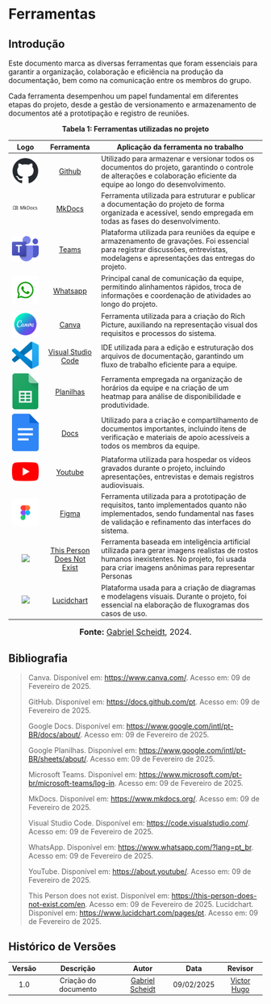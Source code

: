 # Ferramentas 

## Introdução

Este documento marca as diversas ferramentas que foram essenciais para garantir a organização, colaboração e eficiência na produção da documentação, bem como na comunicação entre os membros do grupo.

Cada ferramenta desempenhou um papel fundamental em diferentes etapas do projeto, desde a gestão de versionamento e armazenamento de documentos até a prototipação e registro de reuniões. 

<div style="text-align: center">
<p><b>Tabela 1: Ferramentas utilizadas no projeto</b></p>
</div>


| Logo | Ferramenta | Aplicação da ferramenta no trabalho |
| :-----: | :----: | ----------- |
| <img src="https://github.com/Requisitos-de-Software/2024.2-Sympla/raw/main/docs/assets/ferramentas/github.png" width=75px> | [Github](https://docs.github.com/pt) | Utilizado para armazenar e versionar todos os documentos do projeto, garantindo o controle de alterações e colaboração eficiente da equipe ao longo do desenvolvimento. |
| <img style="border-radius: 25%" src="https://github.com/Requisitos-de-Software/2024.2-Sympla/raw/main/docs/assets/ferramentas/mkdocs.png" width=150px> | [MkDocs](https://www.mkdocs.org/) | Ferramenta utilizada para estruturar e publicar a documentação do projeto de forma organizada e acessível, sendo empregada em todas as fases do desenvolvimento. |
| <img src="https://github.com/Requisitos-de-Software/2024.2-Sympla/raw/main/docs/assets/ferramentas/teams.png" width=75px> | [Teams](https://www.microsoft.com/pt-br/microsoft-teams/log-in) | Plataforma utilizada para reuniões da equipe e armazenamento de gravações. Foi essencial para registrar discussões, entrevistas, modelagens e apresentações das entregas do projeto. |
| <img src="https://github.com/Requisitos-de-Software/2024.2-Sympla/raw/main/docs/assets/ferramentas/whatsapp.png" width=75px> | [Whatsapp](https://www.whatsapp.com/?lang=pt_br) | Principal canal de comunicação da equipe, permitindo alinhamentos rápidos, troca de informações e coordenação de atividades ao longo do projeto. |
| <img src="https://github.com/Requisitos-de-Software/2024.2-Sympla/raw/main/docs/assets/ferramentas/canva.png" width=75> | [Canva](https://www.canva.com/) | Ferramenta utilizada para a criação do Rich Picture, auxiliando na representação visual dos requisitos e processos do sistema. |
| <img src="https://github.com/Requisitos-de-Software/2024.2-Sympla/raw/main/docs/assets/ferramentas/vscode.png" width=75px> | [Visual Studio Code](https://code.visualstudio.com/) | IDE utilizada para a edição e estruturação dos arquivos de documentação, garantindo um fluxo de trabalho eficiente para a equipe. |
| <img src="https://github.com/Requisitos-de-Software/2024.2-Sympla/raw/main/docs/assets/ferramentas/panilha.png" width=75px> | [Planilhas](https://www.google.com/intl/pt-BR/sheets/about/) | Ferramenta empregada na organização de horários da equipe e na criação de um heatmap para análise de disponibilidade e produtividade. |
| <img src="https://github.com/Requisitos-de-Software/2024.2-Sympla/raw/main/docs/assets/ferramentas/docs.png" width=75px> | [Docs](https://www.google.com/intl/pt-BR/docs/about/) | Utilizado para a criação e compartilhamento de documentos importantes, incluindo itens de verificação e materiais de apoio acessíveis a todos os membros da equipe. |
| <img src="https://github.com/Requisitos-de-Software/2024.2-Sympla/raw/main/docs/assets/ferramentas/youtube.png" width=75px> | [Youtube](https://about.youtube/) | Plataforma utilizada para hospedar os vídeos gravados durante o projeto, incluindo apresentações, entrevistas e demais registros audiovisuais. |
| <img src="../../assets/ferramentas/figma.png" width=75px> | [Figma](https://www.figma.com/) | Ferramenta utilizada para a prototipação de requisitos, tanto implementados quanto não implementados, sendo fundamental nas fases de validação e refinamento das interfaces do sistema. |
| <img src="https://this-person-does-not-exist.com/favicon.ico" width=75px> | [This Person Does Not Exist](https://this-person-does-not-exist.com/en) | Ferramenta baseada em inteligência artificial utilizada para gerar imagens realistas de rostos humanos inexistentes. No projeto, foi usada para criar imagens anônimas para representar Personas |
| <img src="https://www.lucidchart.com/favicon.ico" width=75px> | [Lucidchart](https://www.lucidchart.com/pages/pt) | Plataforma usada para a criação de diagramas e modelagens visuais. Durante o projeto, foi essencial na elaboração de fluxogramas dos casos de uso. |


<font size="3"><p style="text-align: center"><b>Fonte:</b> [Gabriel Scheidt](https://github.com/Gxaite), 2024.</p></font>



## **Bibliografia**

>  Canva. Disponível em: https://www.canva.com/. Acesso em: 09 de Fevereiro de 2025.
>
>  GitHub. Disponível em: https://docs.github.com/pt. Acesso em: 09 de Fevereiro de 2025.
>
>  Google Docs. Disponível em: https://www.google.com/intl/pt-BR/docs/about/. Acesso em: 09 de Fevereiro de 2025.
> 
>  Google Planilhas. Disponível em: https://www.google.com/intl/pt-BR/sheets/about/. Acesso em: 09 de Fevereiro de 2025.
>
>  Microsoft Teams. Disponível em: https://www.microsoft.com/pt-br/microsoft-teams/log-in. Acesso em: 09 de Fevereiro de 2025.
> 
>  MkDocs. Disponível em: https://www.mkdocs.org/. Acesso em: 09 de Fevereiro de 2025.
>
>  Visual Studio Code. Disponível em: https://code.visualstudio.com/. Acesso em: 09 de Fevereiro de 2025.
>
>  WhatsApp. Disponível em: https://www.whatsapp.com/?lang=pt_br. Acesso em: 09 de Fevereiro de 2025.
> 
>  YouTube. Disponível em: https://about.youtube/. Acesso em: 09 de Fevereiro de 2025.
>
> 
>  This Person does not exist. Disponível em: https://this-person-does-not-exist.com/en. Acesso em: 09 de Fevereiro de 2025.
>  Lucidchart. Disponível em: https://www.lucidchart.com/pages/pt. Acesso em: 09 de Fevereiro de 2025.
>
>
>
>



## Histórico de Versões

| Versão |          Descrição              |     Autor      |      Data      |   Revisor     |
|:------:|:-------------------------------:|:--------------:|:--------------:|:-------------:|
|  1.0   | Criação do documento| [Gabriel Scheidt](https://github.com/Gxaite) | 09/02/2025   | [Victor Hugo](https://github.com/VHbernardes)  |
